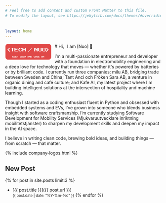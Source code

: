 ```yaml
---
# Feel free to add content and custom Front Matter to this file.
# To modify the layout, see https://jekyllrb.com/docs/themes/#overriding-theme-defaults


layout: home
---
```

<img src="\assets\images\Retro Pixel Logo-technuo.png" alt="technuo" style="float: left; margin-right: 10px; width: 150px;">
# Hi，I am [Nuo] 👋

I’m a multi-passionate entrepreneur and developer with a foundation in electromobility engineering and a deep love for technology that moves — whether it's powered by batteries or by brilliant code. I currently run three companies: milu AB, bridging trade between Sweden and China; Tant Anci och Fröken Sara AB, a venture in organic dining and café culture; and Kafe AI, my latest project where I'm building intelligent solutions at the intersection of hospitality and machine learning.

Though I started as a coding enthusiast fluent in Python and obsessed with embedded systems and EVs, I’ve grown into someone who blends business insight with software craftsmanship. I’m currently studying Software Development for Mobility Services (Mjukvaruutvecklare inriktning mobilitetstjänster) to sharpen my development skills and deepen my impact in the AI space.

I believe in writing clean code, brewing bold ideas, and building things — from scratch — that matter.

{% include company-logos.html %}

## New Post
{% for post in site.posts limit:3 %}
- [{{ post.title }}]({{ post.url }})  
  <small>{{ post.date | date: "%Y-%m-%d" }}</small>
{% endfor %}


